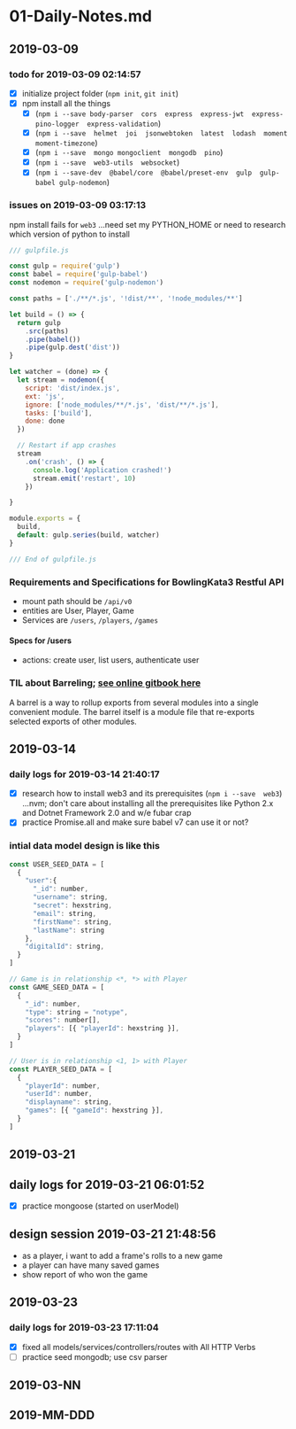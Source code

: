 # 01-Daily-Notes.md

## 2019-03-09

### todo for 2019-03-09 02:14:57

- [x] initialize project folder (`npm init`, `git init`)
- [x] npm install all the things
  - [x] (`npm i --save body-parser  cors  express  express-jwt  express-pino-logger  express-validation`)
  - [x] (`npm i --save  helmet  joi  jsonwebtoken  latest  lodash  moment  moment-timezone`)
  - [x] (`npm i --save  mongo mongoclient  mongodb  pino`)
  - [x] (`npm i --save  web3-utils  websocket`)
  - [x] (`npm i --save-dev  @babel/core  @babel/preset-env  gulp  gulp-babel gulp-nodemon`)

### issues on 2019-03-09 03:17:13

npm install fails for `web3` ...need set my PYTHON_HOME or need to research which version of python to install

```js
/// gulpfile.js

const gulp = require('gulp')
const babel = require('gulp-babel')
const nodemon = require('gulp-nodemon')

const paths = ['./**/*.js', '!dist/**', '!node_modules/**']

let build = () => {
  return gulp
    .src(paths)
    .pipe(babel())
    .pipe(gulp.dest('dist'))
}

let watcher = (done) => {
  let stream = nodemon({
    script: 'dist/index.js',
    ext: 'js',
    ignore: ['node_modules/**/*.js', 'dist/**/*.js'],
    tasks: ['build'],
    done: done
  })

  // Restart if app crashes
  stream
    .on('crash', () => {
      console.log('Application crashed!')
      stream.emit('restart', 10)
    })

}

module.exports = {
  build,
  default: gulp.series(build, watcher)
}

/// End of gulpfile.js

```

### Requirements and Specifications for BowlingKata3 Restful API

- mount path should be `/api/v0`
- entities are User, Player, Game
- Services are `/users`, `/players`, `/games`

#### Specs for /users

- actions: create user, list users, authenticate user

### TIL about Barreling; [see online gitbook here](https://basarat.gitbooks.io/typescript/docs/tips/barrel.html)

A barrel is a way to rollup exports from several modules into a single convenient module. The barrel itself is a module file that re-exports selected exports of other modules.

## 2019-03-14

### daily logs for 2019-03-14 21:40:17

- [x] research how to install web3 and its prerequisites (`npm i --save  web3`) ...nvm; don't care about installing all the prerequisites like Python 2.x and Dotnet Framework 2.0 and w/e fubar crap
- [x] practice Promise.all and make sure babel v7 can use it or not?

### intial data model design is like this

```js
const USER_SEED_DATA = [
  {
    "user":{
      "_id": number,
      "username": string,
      "secret": hexstring,
      "email": string,
      "firstName": string,
      "lastName": string
    },
    "digitalId": string,
  }
]

// Game is in relationship <*, *> with Player
const GAME_SEED_DATA = [
  {
    "_id": number,
    "type": string = "notype",
    "scores": number[],
    "players": [{ "playerId": hexstring }],
  }
]

// User is in relationship <1, 1> with Player
const PLAYER_SEED_DATA = [
  {
    "playerId": number,
    "userId": number,
    "displayname": string,
    "games": [{ "gameId": hexstring }],
  }
]

```

## 2019-03-21

## daily logs for 2019-03-21 06:01:52

- [x] practice mongoose (started on userModel)

## design session 2019-03-21 21:48:56

- as a player, i want to add a frame's rolls to a new game
- a player can have many saved games
- show report of who won the game

## 2019-03-23

### daily logs for 2019-03-23 17:11:04

- [x] fixed all models/services/controllers/routes with All HTTP Verbs
- [ ] practice seed mongodb; use csv parser

## 2019-03-NN

## 2019-MM-DDD